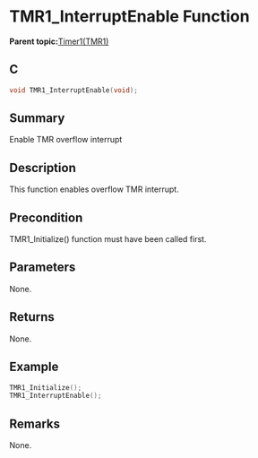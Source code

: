 # TMR1\_InterruptEnable Function

**Parent topic:**[Timer1\(TMR1\)](GUID-FBA83258-F84E-46B4-9CAA-9B5B03A70F0B.md)

## C

```c
void TMR1_InterruptEnable(void);
```

## Summary

Enable TMR overflow interrupt

## Description

This function enables overflow TMR interrupt.

## Precondition

TMR1\_Initialize\(\) function must have been called first.

## Parameters

None.

## Returns

None.

## Example

```c
TMR1_Initialize();
TMR1_InterruptEnable();
```

## Remarks

None.

